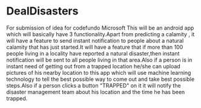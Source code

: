 # DealDisasters
For submission of idea for codefundo Microsoft
This will be an android app which will basically have 3 functionality.Apart from predicting a calamity , it will have a feature to send instant notification to people about a natural calamity that has just started.It will have a feature that if more than 100 people living in a locality have reported a natural disaster,then instant notification will be sent to all people living in that area.Also if a  person is in instant need of getting out from a trapped location he/she can upload pictures of his nearby location to this app which will use machine learning technology to tell the best possible way to come out and take best possible steps.Also if a person clicks a button "TRAPPED" on it it will notify the disaster management team about his location and the time he has been trapped.
